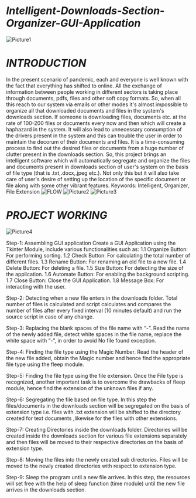 # ***Intelligent-Downloads-Section-Organizer-GUI-Application***
![Picture1](https://user-images.githubusercontent.com/50885018/134515000-8fe4e371-124c-4751-ae6b-055b323e1bfd.png)

# ***INTRODUCTION***

In the present scenario of pandemic, each and everyone is well known with the fact that everything has shifted to online. All the exchange of information between people working in different sectors is taking place through documents, pdfs, files and other soft copy formats. So, when all this reach to our system via emails or other modes it's almost impossible to organize all that downloaded documents and files in the system's downloads section. If someone is downloading files, documents etc. at the rate of 100-200 files or documents every now and then which will create a haphazard in the system. It will also lead to unnecessary consumption of the drivers present in the system and this can trouble the user in order to maintain the decorum of their documents and files. It is a time-consuming process to find out the desired files or documents from a huge number of clutter present in the downloads section. So, this project brings an intelligent software which will automatically segregate and organize the files and documents present in downloads section of user's system on the basis of file type (that is .txt,.docx,.jpeg etc.). Not only this but it will also take care of user's desire of setting up the location of the specific document or file along with some other vibrant features. Keywords: Intelligent, Organizer, File Extension
![FLOW](https://user-images.githubusercontent.com/50885018/134515649-8fb26860-16d3-4b51-a928-59cf8608acf3.png)
![Picture2](https://user-images.githubusercontent.com/50885018/134515910-14506bea-1ac2-4849-8e08-49f32471a99e.png)
![Picture3](https://user-images.githubusercontent.com/50885018/134515933-449d3b91-25f8-4d7a-9cd6-802827aa34b2.png)

# ***PROJECT WORKING***

![Picture4](https://user-images.githubusercontent.com/50885018/134516018-1073656f-6697-4638-832a-4315c0b024a0.png)

Step-1: Assembling GUI application Create a GUI Application using the Tkinter Module, include various functionalities such as: 1.1 Organize Button: For performing sorting. 1.2 Check Button: For calculating the total number of different files. 1.3 Rename Button: For renaming an old file to a new file. 1.4 Delete Button: For deleting a file. 1.5 Size Button: For detecting the size of the application. 1.6 Automate Button: For enabling the background scripting. 1.7 Close Button: Close the GUI Application. 1.8 Message Box: For interacting with the user.

Step-2: Detecting when a new file enters in the downloads folder. Total number of files is calculated and script calculates and compares the number of files after every fixed interval (10 minutes default) and run the source script in case of any change.

Step-3: Replacing the blank spaces of the file name with “-”. Read the name of the newly added file, detect white spaces in the file name, replace the white space with “-”, in order to avoid No file found exception.

Step-4: Finding the file type using the Magic Number. Read the header of the new file added, obtain the Magic number and hence find the appropriate file type using the fleep module.

Step-5: Finding the file type using the file extension. Once the File type is recognized, another important task is to overcome the drawbacks of fleep module, hence find the extension of the unknown files if any.

Step-6: Segregating the file based on file type. In this step the files/documents in the downloads section will be segregated on the basis of extension type i.e. files with .txt extension will be shifted to the directory created for text documents ,likewise for the files with other extensions.

Step-7: Creating Directories inside the downloads folder. Directories will be created inside the downloads section for various file extensions separately and then files will be moved to their respective directories on the basis of extension type.

Step-8: Moving the files into the newly created sub directories. Files will be moved to the newly created directories with respect to extension type.

Step-9: Sleep the program until a new file arrives. In this step, the resources will set free with the help of sleep function (time module) until the new file arrives in the downloads section.
